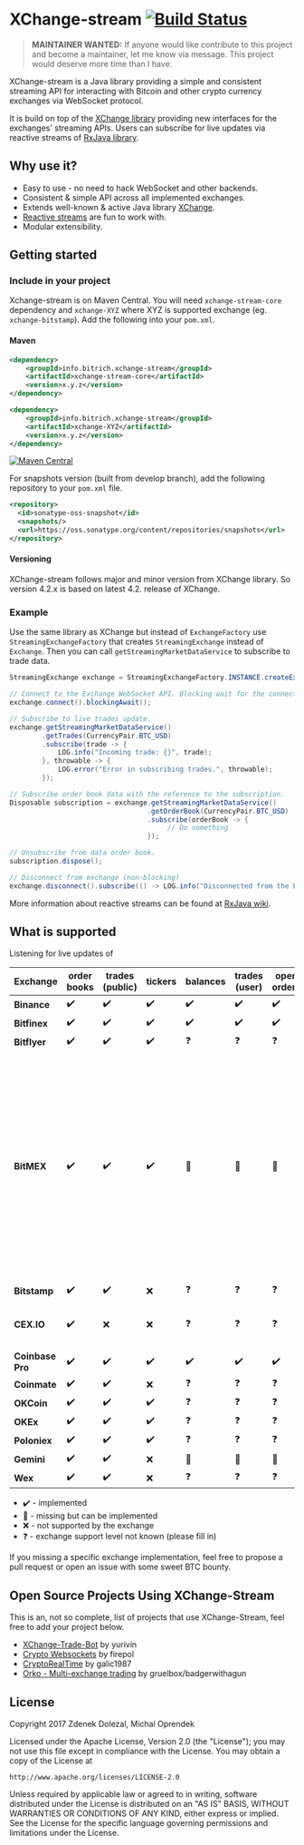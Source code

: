 # XChange-stream [![Build Status](https://travis-ci.org/bitrich-info/xchange-stream.svg?branch=master)](https://travis-ci.org/bitrich-info/xchange-stream)
> **MAINTAINER WANTED:** If anyone would like contribute to this project and become a maintainer, let me know via message. This project would deserve more time than I have.

XChange-stream is a Java library providing a simple and consistent streaming API for interacting with Bitcoin and other crypto currency exchanges via WebSocket protocol.

It is build on top of the [XChange library](https://github.com/timmolter/XChange) providing new interfaces for the exchanges' streaming APIs. Users can subscribe for live updates via reactive streams of [RxJava library](https://github.com/ReactiveX/RxJava).

## Why use it?

- Easy to use - no need to hack WebSocket and other backends.
- Consistent & simple API across all implemented exchanges.
- Extends well-known & active Java library [XChange](http://knowm.org/open-source/xchange/).
- [Reactive streams](http://reactivex.io/) are fun to work with. 
- Modular extensibility.

## Getting started

### Include in your project

Xchange-stream is on Maven Central. You will need `xchange-stream-core` dependency and `xchange-XYZ` where XYZ is supported exchange (eg. `xchange-bitstamp`). Add the following into your `pom.xml`.


#### Maven

```xml
<dependency>
    <groupId>info.bitrich.xchange-stream</groupId>
    <artifactId>xchange-stream-core</artifactId>
    <version>x.y.z</version>
</dependency>

<dependency>
    <groupId>info.bitrich.xchange-stream</groupId>
    <artifactId>xchange-XYZ</artifactId>
    <version>x.y.z</version>
</dependency>
```

[![Maven Central](https://maven-badges.herokuapp.com/maven-central/info.bitrich.xchange-stream/xchange-stream-core/badge.svg?style=flat)](https://search.maven.org/#search%7Cga%7C1%7Ca%3A%22xchange-stream-core%22)

For snapshots version (built from develop branch), add the following repository to your `pom.xml` file.

```xml
<repository>
  <id>sonatype-oss-snapshot</id>
  <snapshots/>
  <url>https://oss.sonatype.org/content/repositories/snapshots</url>
</repository>
```

#### Versioning 

XChange-stream follows major and minor version from XChange library. So version 4.2.x is based on latest 4.2. release of XChange.


### Example

Use the same library as XChange but instead of `ExchangeFactory` use `StreamingExchangeFactory` that creates `StreamingExchange` instead of `Exchange`. Then you can call `getStreamingMarketDataService` to subscribe to trade data.

```java
StreamingExchange exchange = StreamingExchangeFactory.INSTANCE.createExchange(BitstampStreamingExchange.class.getName());

// Connect to the Exchange WebSocket API. Blocking wait for the connection.
exchange.connect().blockingAwait();

// Subscribe to live trades update.
exchange.getStreamingMarketDataService()
        .getTrades(CurrencyPair.BTC_USD)
        .subscribe(trade -> {
            LOG.info("Incoming trade: {}", trade);
        }, throwable -> {
            LOG.error("Error in subscribing trades.", throwable);
        });

// Subscribe order book data with the reference to the subscription.
Disposable subscription = exchange.getStreamingMarketDataService()
                                  .getOrderBook(CurrencyPair.BTC_USD)
                                  .subscribe(orderBook -> {
                                       // Do something
                                  });

// Unsubscribe from data order book.
subscription.dispose();

// Disconnect from exchange (non-blocking)
exchange.disconnect().subscribe(() -> LOG.info("Disconnected from the Exchange"));
```
More information about reactive streams can be found at [RxJava wiki](https://github.com/ReactiveX/RxJava/wiki). 

## What is supported

Listening for live updates of

| Exchange         | order books        | trades (public)    | tickers            | balances           | trades (user)      | open orders        | notes |
| ---------------- | ------------------ | ------------------ | ------------------ | ------------------ | ------------------ | ------------------ | ----- |
| **Binance**      | :heavy_check_mark: | :heavy_check_mark: | :heavy_check_mark: | :heavy_check_mark: | :heavy_check_mark: | :heavy_check_mark: | |
| **Bitfinex**     | :heavy_check_mark: | :heavy_check_mark: | :heavy_check_mark: | :heavy_check_mark: | :heavy_check_mark: | :heavy_check_mark: | |
| **Bitflyer**     | :heavy_check_mark: | :heavy_check_mark: | :heavy_check_mark: | :question:         | :question:         | :question:         | |
| **BitMEX**       | :heavy_check_mark: | :heavy_check_mark: | :heavy_check_mark: | :construction:         | :construction:         | :construction:         | We are short of maintainers able to review pull requests and provide support for Bitmex, so there is a backlog of pull requests and support is likely broken. Can you help? |
| **Bitstamp**     | :heavy_check_mark: | :heavy_check_mark: | :x:                | :question:         | :question:         | :question:         | |
| **CEX.IO**       | :heavy_check_mark: | :x:                | :x:                | :question:         | :question:         | :question:         | New support, not widely tested  |
| **Coinbase Pro** | :heavy_check_mark: | :heavy_check_mark: | :heavy_check_mark: | :heavy_check_mark: | :heavy_check_mark: | :heavy_check_mark: | |
| **Coinmate**     | :heavy_check_mark: | :heavy_check_mark: | :x:                | :question:         | :question:         | :question:         | |
| **OKCoin**       | :heavy_check_mark: | :heavy_check_mark: | :heavy_check_mark: | :question:         | :question:         | :question:         | |
| **OKEx**         | :heavy_check_mark: | :heavy_check_mark: | :heavy_check_mark: | :question:         | :question:         | :question:         | |
| **Poloniex**     | :heavy_check_mark: | :heavy_check_mark: | :heavy_check_mark: | :question:         | :question:         | :question:         | |
| **Gemini**       | :heavy_check_mark: | :heavy_check_mark: | :x:                | :construction:         | :construction:         | :construction:         | |
| **Wex**          | :heavy_check_mark: | :heavy_check_mark: | :x:                | :question:         | :question:         | :question:         | |


- :heavy_check_mark: - implemented
- :construction: - missing but can be implemented
- :x: - not supported by the exchange
- :question: - exchange support level not known (please fill in)

If you missing a specific exchange implementation, feel free to propose a pull request or open an issue with some sweet BTC bounty. 
 
## Open Source Projects Using XChange-Stream

This is an, not so complete, list of projects that use XChange-Stream, feel free to add your project below.
- [XChange-Trade-Bot](https://github.com/yurivin/xchange-trade-bot) by yurivin
- [Crypto Websockets](https://github.com/firepol/crypto-websockets) by firepol
- [CryptoRealTime](https://github.com/GoogleCloudPlatform/professional-services/tree/master/examples/cryptorealtime) by galic1987
- [Orko - Multi-exchange trading](https://github.com/gruelbox/orko) by gruelbox/badgerwithagun

## License
Copyright 2017 Zdenek Dolezal, Michal Oprendek

Licensed under the Apache License, Version 2.0 (the "License");
you may not use this file except in compliance with the License.
You may obtain a copy of the License at

    http://www.apache.org/licenses/LICENSE-2.0

Unless required by applicable law or agreed to in writing, software
distributed under the License is distributed on an "AS IS" BASIS,
WITHOUT WARRANTIES OR CONDITIONS OF ANY KIND, either express or implied.
See the License for the specific language governing permissions and
limitations under the License.

